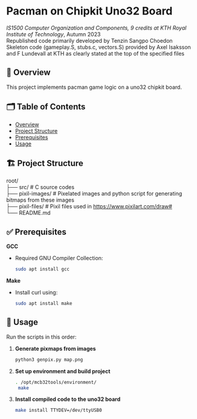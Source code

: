 # Pacman on Chipkit Uno32 Board
_IS1500 Computer Organization and Components, 9 credits at KTH Royal Institute of Technology_, Autumn 2023  
Republished code primarily developed by Tenzin Sangpo Choedon  
Skeleton code (gameplay.S, stubs.c, vectors.S) provided by Axel Isaksson and F Lundevall at KTH as clearly stated at the top of the specified files   

## 📄 Overview
This project implements pacman game logic on a uno32 chipkit board. 

## 🗂️ Table of Contents

- [Overview](#-overview)
- [Project Structure](#-project-structure)
- [Prerequisites](#-prerequisites)
- [Usage](#-usage)

## 🏗️ Project Structure

root/  
├── src/                     # C source codes  
├── pixil-images/            # Pixelated images and python script for generating bitmaps from these images  
├── pixil-files/             # Pixil files used in https://www.pixilart.com/draw#  
└── README.md  

## ✅ Prerequisites

**GCC**  
- Required GNU Compiler Collection:  
  ```bash
  sudo apt install gcc
  ```

**Make**  
- Install curl using:  
  ```bash
  sudo apt install make
  ```

## 🚀 Usage

Run the scripts in this order:

1. **Generate pixmaps from images**  
   ```bash
   python3 genpix.py map.png 
   ```
2. **Set up environment and build project**  
   ```bash
   . /opt/mcb32tools/environment/  
    make
   ```
3. **Install compiled code to the uno32 board**  
   ```bash
   make install TTYDEV=/dev/ttyUSB0 
   ```
   
